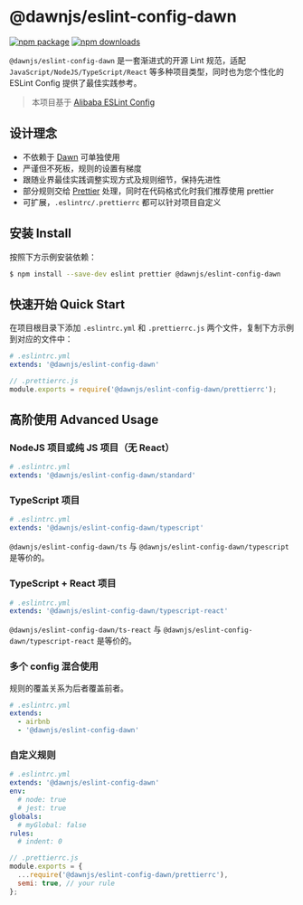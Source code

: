 # @dawnjs/eslint-config-dawn

[![npm package](https://img.shields.io/npm/v/@dawnjs/eslint-config-dawn.svg)](https://www.npmjs.org/package/@dawnjs/eslint-config-dawn) [![npm downloads](http://img.shields.io/npm/dm/@dawnjs/eslint-config-dawn.svg)](https://www.npmjs.org/package/@dawnjs/eslint-config-dawn)

`@dawnjs/eslint-config-dawn` 是一套渐进式的开源 Lint 规范，适配 `JavaScript/NodeJS/TypeScript/React` 等多种项目类型，同时也为您个性化的 ESLint Config 提供了最佳实践参考。

> 本项目基于 [Alibaba ESLint Config](https://www.npmjs.com/package/eslint-config-ali)

## 设计理念

* 不依赖于 [Dawn](https://github.com/alibaba/dawn) 可单独使用
* 严谨但不死板，规则的设置有梯度
* 跟随业界最佳实践调整实现方式及规则细节，保持先进性
* 部分规则交给 [Prettier](https://prettier.io/) 处理，同时在代码格式化时我们推荐使用 prettier
* 可扩展，`.eslintrc/.prettierrc` 都可以针对项目自定义

## 安装 Install

按照下方示例安装依赖：

```bash
$ npm install --save-dev eslint prettier @dawnjs/eslint-config-dawn
```

## 快速开始 Quick Start

在项目根目录下添加 `.eslintrc.yml` 和 `.prettierrc.js` 两个文件，复制下方示例到对应的文件中：

```yaml
# .eslintrc.yml
extends: '@dawnjs/eslint-config-dawn'
```

```javascript
// .prettierrc.js
module.exports = require('@dawnjs/eslint-config-dawn/prettierrc');
```

## 高阶使用 Advanced Usage

### NodeJS 项目或纯 JS 项目（无 React）

```yaml
# .eslintrc.yml
extends: '@dawnjs/eslint-config-dawn/standard'
```

### TypeScript 项目

```yaml
# .eslintrc.yml
extends: '@dawnjs/eslint-config-dawn/typescript'
```

`@dawnjs/eslint-config-dawn/ts` 与 `@dawnjs/eslint-config-dawn/typescript` 是等价的。

### TypeScript + React 项目

```yaml
# .eslintrc.yml
extends: '@dawnjs/eslint-config-dawn/typescript-react'
```

`@dawnjs/eslint-config-dawn/ts-react` 与 `@dawnjs/eslint-config-dawn/typescript-react` 是等价的。

### 多个 config 混合使用

规则的覆盖关系为后者覆盖前者。

```yaml
# .eslintrc.yml
extends:
  - airbnb
  - '@dawnjs/eslint-config-dawn'
```

### 自定义规则

```yaml
# .eslintrc.yml
extends: '@dawnjs/eslint-config-dawn'
env:
  # node: true
  # jest: true
globals:
  # myGlobal: false
rules:
  # indent: 0
```

```javascript
// .prettierrc.js
module.exports = {
  ...require('@dawnjs/eslint-config-dawn/prettierrc'),
  semi: true, // your rule
};
```
